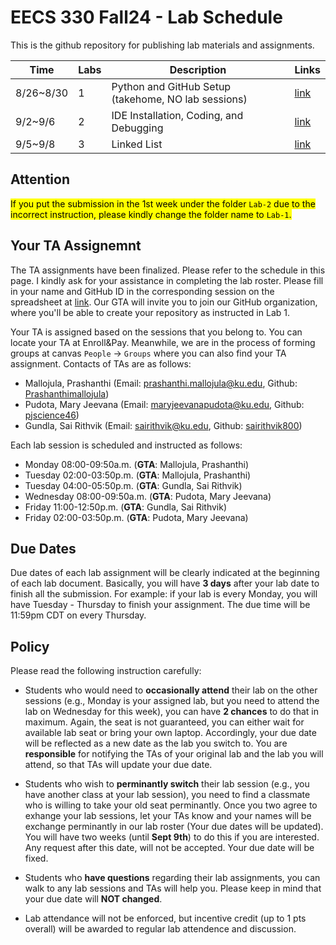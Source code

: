 # EECS 330 Fall24 - Lab Schedule
This is the github repository for publishing lab materials and assignments.

| Time  |  Labs |      Description    | Links |
| ----- | ----- | ------------------- | --- |
| 8/26~8/30 | 1 | Python and GitHub Setup (takehome, NO lab sessions) | [link](https://github.com/ku-eecs330/lab-schedule/blob/main/Lab-1/Lab-1_fall24.md) |
| 9/2~9/6 | 2 | IDE Installation, Coding, and Debugging | [link](https://github.com/ku-eecs330/lab-schedule/blob/main/Lab-2/Lab-2_fall24.md) |
| 9/5~9/8 | 3 | Linked List | [link](https://github.com/ku-eecs330/lab-schedule/blob/main/Lab-3/Lab-3_fall24.md) |
<!---
| 9/11~9/22 | 4 | Project 1 (Part A): Deque | [link](https://github.com/ku-eecs330/lab-schedule/blob/main/Lab-4/Lab-4A_fall23.md) |
|  | 4 | Project 1 (Part B): Deque | [link](https://github.com/ku-eecs330/lab-schedule/blob/main/Lab-4/Lab-4B_fall23.md) |
| 9/25~9/29 | 5 | Disjoint Set | [link](https://github.com/ku-eecs330/lab-schedule/blob/main/Lab-5/Lab-5_fall23.md) |
| 10/2~10/6 | 6 | Binary Search Tree | [link](https://github.com/ku-eecs330/lab-schedule/blob/main/Lab-6/Lab-6_fall23.md) |
| 10/23~10/27 | 7 | Hash Map | [link](https://github.com/ku-eecs330/lab-schedule/blob/main/Lab-7/Lab-7_fall23.md) |
| 10/30~11/3 | 8 | Tree & Graph Traversal | [link](https://github.com/ku-eecs330/lab-schedule/blob/main/Lab-8/Lab-8_fall23.md) |
| 11/6~11/10 | 9 | Advanced Graph Algorithms | [link](https://github.com/ku-eecs330/lab-schedule/blob/main/Lab-9/Lab-9_fall23.md) |
| 11/13~11/17 | 10 | Sorting Algorithms | [link](https://github.com/ku-eecs330/lab-schedule/blob/main/Lab-10/Lab-10_fall23.md) |
| 11/27~12/1 | 11 | Advanced Sorting | [link](https://github.com/ku-eecs330/lab-schedule/blob/main/Lab-11/Lab-11_fall23.md) |
-->

## Attention
<mark>If you put the submission in the 1st week under the folder `Lab-2` due to the incorrect instruction, please kindly change the folder name to `Lab-1`.</mark>

## Your TA Assignemnt
The TA assignments have been finalized. Please refer to the schedule in this page. I kindly ask for your assistance in completing the lab roster. Please fill in your name and GitHub ID in the corresponding session on the spreadsheet at [link](https://kansas-my.sharepoint.com/:x:/g/personal/z461y203_home_ku_edu/Ececqi7iUMVHo_G78EQPKKoBHWDzuRpHkNF_nVs4A3iD0w?e=OgfNLt). Our GTA will invite you to join our GitHub organization, where you'll be able to create your repository as instructed in Lab 1.

Your TA is assigned based on the sessions that you belong to. You can locate your TA at Enroll\&Pay. Meanwhile, we are in the process of forming groups at canvas `People` -> `Groups` where you can also find your TA assignment. Contacts of TAs are as follows:

- Mallojula, Prashanthi (Email: <prashanthi.mallojula@ku.edu>, Github: [Prashanthimallojula](https://github.com/Prashanthimallojula))
- Pudota, Mary Jeevana (Email: <maryjeevanapudota@ku.edu>, Github: [pjscience46](https://github.com/pjscience46))
- Gundla, Sai Rithvik (Email: <sairithvik@ku.edu>, Github: [sairithvik800](https://github.com/sairithvik800))

Each lab session is scheduled and instructed as follows:

- Monday 08:00-09:50a.m. (**GTA**: Mallojula, Prashanthi)
- Tuesday 02:00-03:50p.m. (**GTA**: Mallojula, Prashanthi)
- Tuesday 04:00-05:50p.m. (**GTA**: Gundla, Sai Rithvik)
- Wednesday 08:00-09:50a.m. (**GTA**: Pudota, Mary Jeevana)
- Friday 11:00-12:50p.m. (**GTA**: Gundla, Sai Rithvik)
- Friday 02:00-03:50p.m. (**GTA**: Pudota, Mary Jeevana)

## Due Dates
Due dates of each lab assignment will be clearly indicated at the beginning of each lab document. Basically, you will have **3 days** after your lab date to finish all the submission. For example: if your lab is every Monday, you will have Tuesday - Thursday to finish your assignment. The due time will be 11:59pm CDT on every Thursday.


## Policy
Please read the following instruction carefully:

- Students who would need to **occasionally attend** their lab on the other sessions (e.g., Monday is your assigned lab, but you need to attend the lab on Wednesday for this week), you can have **2 chances** to do that in maximum. Again, the seat is not guaranteed, you can either wait for available lab seat or bring your own laptop. Accordingly, your due date will be reflected as a new date as the lab you switch to. You are **responsible** for notifying the TAs of your original lab and the lab you will attend, so that TAs will update your due date.

- Students who wish to **perminantly switch** their lab session (e.g., you have another class at your lab session), you need to find a classmate who is willing to take your old seat perminantly. Once you two agree to exhange your lab sessions, let your TAs know and your names will be exchange perminantly in our lab roster (Your due dates will be updated). You will have two weeks (until **Sept 9th**) to do this if you are interested. Any request after this date, will not be accepted. Your due date will be fixed.

- Students who **have questions** regarding their lab assignments, you can walk to any lab sessions and TAs will help you. Please keep in mind that your due date will **NOT changed**. 

- Lab attendance will not be enforced, but incentive credit (up to 1 pts overall) will be awarded to regular lab attendence and discussion. 